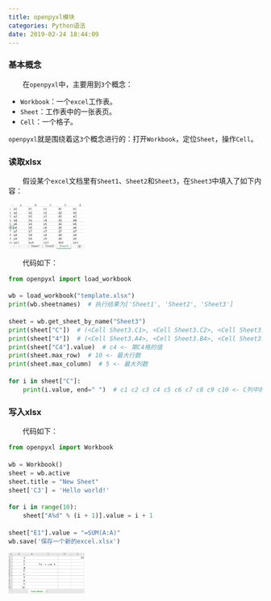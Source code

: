 ```yaml
---
title: openpyxl模块
categories: Python语法
date: 2019-02-24 18:44:09
---
```

### 基本概念

&emsp;&emsp;在`openpyxl`中，主要用到`3`个概念：<!--more-->

- `Workbook`：一个`excel`工作表。
- `Sheet`：工作表中的一张表页。
- `Cell`：一个格子。

`openpyxl`就是围绕着这`3`个概念进行的：打开`Workbook`，定位`Sheet`，操作`Cell`。

### 读取xlsx

&emsp;&emsp;假设某个`excel`文档里有`Sheet1`、`Sheet2`和`Sheet3`，在`Sheet3`中填入了如下内容：

<img src="./openpyxl模块/1.png" width=30%>

&emsp;&emsp;代码如下：

``` python
from openpyxl import load_workbook

wb = load_workbook("template.xlsx")
print(wb.sheetnames)  # 执行结果为['Sheet1', 'Sheet2', 'Sheet3']

sheet = wb.get_sheet_by_name("Sheet3")
print(sheet["C"])  # (<Cell Sheet3.C1>, <Cell Sheet3.C2>, <Cell Sheet3.C3>, (省略) <- 第C列
print(sheet["4"])  # (<Cell Sheet3.A4>, <Cell Sheet3.B4>, <Cell Sheet3.C4>, (省略) <- 第4行
print(sheet["C4"].value)  # c4 <- 第C4格的值
print(sheet.max_row)  # 10 <- 最大行数
print(sheet.max_column)  # 5 <- 最大列数

for i in sheet["C"]:
    print(i.value, end=" ")  # c1 c2 c3 c4 c5 c6 c7 c8 c9 c10 <- C列中的所有值
```

### 写入xlsx

&emsp;&emsp;代码如下：

``` python
from openpyxl import Workbook

wb = Workbook()
sheet = wb.active
sheet.title = "New Sheet"
sheet['C3'] = 'Hello world!'

for i in range(10):
    sheet["A%d" % (i + 1)].value = i + 1

sheet["E1"].value = "=SUM(A:A)"
wb.save('保存一个新的excel.xlsx')
```

<img src="./openpyxl模块/2.png" width=30%>
